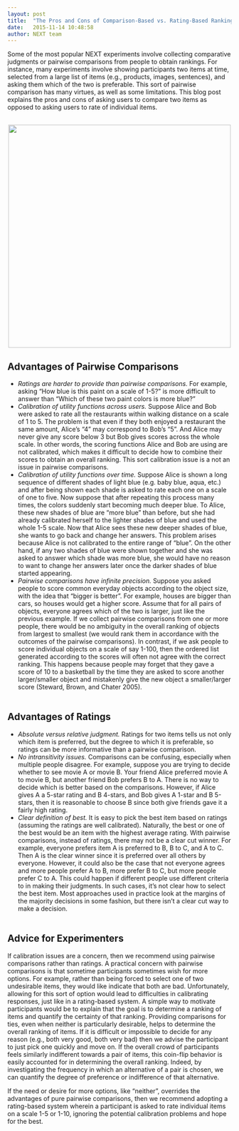 ```yaml
---
layout: post
title:  "The Pros and Cons of Comparison-Based vs. Rating-Based Ranking Systems"
date:   2015-11-14 10:48:58
author: NEXT team
---
```


Some of the most popular NEXT experiments involve collecting comparative judgments or pairwise comparisons from people to obtain rankings. For instance, many experiments involve showing participants two items at time, selected from a large list of items (e.g., products, images, sentences), and asking them which of the two is preferable.  This sort of pairwise comparison has many virtues, as well as some limitations. This blog post explains the pros and cons of asking users to compare two items as opposed to asking users to rate of individual items.
<br><br>

<div style='text-align: center;'>
<img src="{{ site.url }}/assets/streets.png" width="500">
</div>

## Advantages of Pairwise Comparisons
- *Ratings are harder to provide than pairwise comparisons.* For example, asking “How blue is this paint on a scale of 1-5?” is more difficult to answer than “Which of these two paint colors is more blue?”
- *Calibration of utility functions across users.* Suppose Alice and Bob were asked to rate all the restaurants within walking distance on a scale of 1 to 5. The problem is that even if they both enjoyed a restaurant the same amount, Alice’s “4” may correspond to Bob’s “5”. And Alice may never give any score below 3 but Bob gives scores across the whole scale. In other words, the scoring functions Alice and Bob are using are not calibrated, which makes it difficult to decide how to combine their scores to obtain an overall ranking. This sort calibration issue is a not an issue in pairwise comparisons.
- *Calibration of utility functions over time.* Suppose Alice is shown a long sequence of different shades of light blue (e.g. baby blue, aqua, etc.) and after being shown each shade is asked to rate each one on a scale of one to five. Now suppose that after repeating this process many times, the colors suddenly start becoming much deeper blue. To Alice, these new shades of blue are “more blue” than before, but she had already calibrated herself to the lighter shades of blue and used the whole 1-5 scale. Now that Alice sees these new deeper shades of blue, she wants to go back and change her answers. This problem arises because Alice is not calibrated to the entire range of “blue”. On the other hand, if any two shades of blue were shown together and she was asked to answer which shade was more blue, she would have no reason to want to change her answers later once the darker shades of blue started appearing.
- *Pairwise comparisons have infinite precision.* Suppose you asked people to score common everyday objects according to the object size, with the idea that “bigger is better”.  For example, houses are bigger than cars, so houses would get a higher score.  Assume that for all pairs of objects, everyone agrees which of the two is larger, just like the previous example.  If we collect pairwise comparisons from one or more people, there would be no ambiguity in the overall ranking of objects from largest to smallest (we would rank them in accordance with the outcomes of the pairwise comparisons).  In contrast, if we ask people to score individual objects on a scale of say 1-100, then the ordered list generated according to the scores will often not agree with the correct ranking.  This happens because people may forget that they gave a score of 10 to a basketball by the time they are asked to score another larger/smaller object and mistakenly give the new object a smaller/larger score (Steward, Brown, and Chater 2005).
<br><br>

## Advantages of Ratings
- *Absolute versus relative judgment.* Ratings for two items tells us not only which item is preferred, but the degree to which it is preferable, so ratings can be more informative than a pairwise comparison.
- *No intransitivity issues.* Comparisons can be confusing, especially when multiple people disagree. For example, suppose you are trying to decide whether to see movie A or movie B.  Your friend Alice preferred movie A to movie B, but another friend Bob prefers B to A.  There is no way to decide which is better based on the comparisons.  However, if Alice gives A a 5-star rating and B 4-stars, and Bob gives A 1-star and B 5-stars, then it is reasonable to choose B since both give friends gave it a fairly high rating.
- *Clear definition of best.* It is easy to pick the best item based on ratings (assuming the ratings are well calibrated).  Naturally, the best or one of the best would be an item with the highest average rating.  With pairwise comparisons, instead of ratings, there may not be a clear cut winner.  For example, everyone prefers item A is preferred to B, B to C, and A to C.  Then A is the clear winner since it is preferred over all others by everyone. However, it could also be the case that not everyone agrees and more people prefer A to B, more prefer B to C, but more people prefer C to A.  This could happen if different people use different criteria to in making their judgments.  In such cases, it’s not clear how to select the best item.  Most approaches used in practice look at the margins of the majority decisions in some fashion, but there isn’t a clear cut way to make a decision.
<br><br>

## Advice for Experimenters
If calibration issues are a concern, then we recommend using pairwise comparisons rather than ratings.  A practical concern with pairwise comparisons is that sometime participants sometimes wish for more options.  For example, rather than being forced to select one of two undesirable items, they would like indicate that both are bad.  Unfortunately, allowing for this sort of option would lead to difficulties in calibrating responses, just like in a rating-based system.  A simple way to motivate participants would be to explain that the goal is to determine a ranking of items and quantify the certainty of that ranking. Providing comparisons for ties, even when neither is particularly desirable, helps to determine the overall ranking of items.  If it is difficult or impossible to decide for any reason (e.g., both very good, both very bad) then we advise the participant to just pick one quickly and move on. If the overall crowd of participants feels similarly indifferent towards a pair of items, this coin-flip behavior is easily accounted for in determining the overall ranking. Indeed, by investigating the frequency in which an alternative of a pair is chosen, we can quantify the degree of preference or indifference of that alternative.

If the need or desire for more options, like “neither”, overrides the advantages of pure pairwise comparisons, then we recommend adopting a rating-based system wherein a participant is asked to rate individual items on a scale 1-5 or 1-10, ignoring the  potential calibration problems and hope for the best.

